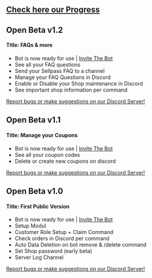 ## [Check here our Progress](https://nicotrixxel.notion.site/Billgang-Assist-114eb85c2fae489f875bc93de1ba4388)

## Open Beta v1.2

#### Title: FAQs & more

- Bot is now ready for use | [Invite The Bot](https://discord.com/api/oauth2/authorize?client_id=1208759133868662784&permissions=8&scope=bot+applications.commands)
- See all your FAQ questions
- Send your Sellpass FAQ to a channel
- Manage your FAQ Questions in Discord
- Enable or Disable your Shop maintenance in Discord
- See important shop information per command

[Report bugs or make suggestions on our Discord Server!](https://discord.gg/vcGvTtU3fX)

## Open Beta v1.1

#### Title: Manage your Coupons

- Bot is now ready for use | [Invite The Bot](https://discord.com/api/oauth2/authorize?client_id=1208759133868662784&permissions=8&scope=bot+applications.commands)
- See all your coupon codes
- Delete or create new coupons on discord

[Report bugs or make suggestions on our Discord Server!](https://discord.gg/vcGvTtU3fX)

## Open Beta v1.0

#### Title: First Public Version

- Bot is now ready for use | [Invite The Bot](https://discord.com/api/oauth2/authorize?client_id=1208759133868662784&permissions=8&scope=bot+applications.commands)
- Setup Modul
- Customer Role Setup + Claim Command
- Check orders in Discord per command
- Auto Data Deletion on bot remove & /delete command
- Set Shop password (early beta)
- Server Log Channel

[Report bugs or make suggestions on our Discord Server!](https://discord.gg/vcGvTtU3fX)

